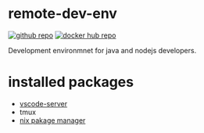 # remote-dev-env

[![github repo](https://img.shields.io/badge/github-repo-brightgreen.svg?style=flat)](https://github.com/ui3o/remote-dev-env/)
[![docker hub repo](https://img.shields.io/badge/docker-hub-blue.svg?style=flat)](https://hub.docker.com/r/ui3o/remote-dev-env)

Development environmnet for java and nodejs developers.

# installed packages

* [vscode-server](https://github.com/coder/code-server)
* tmux
* [nix pakage manager](https://nixos.org/)

